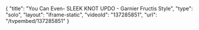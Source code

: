{
    "title": "You Can Even- SLEEK KNOT UPDO - Garnier Fructis Style",
    "type": "solo",
    "layout": "iframe-static",
    "videoId": "137285851",
    "url": "\/tvpembed\/137285851"
}